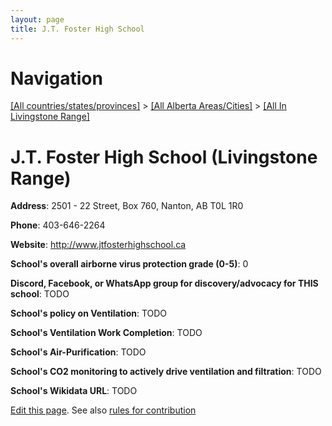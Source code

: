 ```yaml
---
layout: page
title: J.T. Foster High School
---
```

# Navigation

[[All countries/states/provinces]](../../..) > [[All Alberta Areas/Cities]](../..) > [[All In Livingstone Range]](..)

# J.T. Foster High School (Livingstone Range)

**Address**: 2501 - 22 Street, Box 760, Nanton, AB T0L 1R0

**Phone**: 403-646-2264

**Website**: <http://www.jtfosterhighschool.ca>

**School's overall airborne virus protection grade (0-5)**: 0

**Discord, Facebook, or WhatsApp group for discovery/advocacy for THIS school**: TODO

**School's policy on Ventilation**: TODO

**School's Ventilation Work Completion**: TODO

**School's Air-Purification**: TODO

**School's CO2 monitoring to actively drive ventilation and filtration**: TODO

**School's Wikidata URL**: TODO


[Edit this page](https://github.com/ventilate-schools/AB/edit/main/./Livingstone_Range/J.T._Foster_High_School.md). See also [rules for contribution](../../../contribution-rules/)